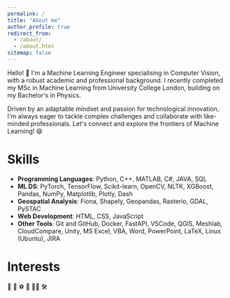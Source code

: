 ```yaml
---
permalink: /
title: "About me"
author_profile: true
redirect_from: 
  - /about/
  - /about.html
sitemap: false
---
```


<meta name="title" property="og:title" content="[Content title here]">
<meta property="og:type" content="[Content type here]">
<meta name="image" property="og:image" content="[Image URL here]">
<meta name="description" property="og:description" content="[Content description here]">
<meta name="author" content="[Author name here]">


Hello! 👋 I'm a Machine Learning Engineer specialising in Computer Vision, with a robust academic and professional background. I recently completed my MSc in Machine Learning from University College London, building on my Bachelor's in Physics.

Driven by an adaptable mindset and passion for technological innovation, I'm always eager to tackle complex challenges and collaborate with like-minded professionals. Let's connect and explore the frontiers of Machine Learning! 😄


 <!-- # Education -->


<!-- <div style="display: flex; justify-content: space-between; align-items: center;"> 
    <div>
        <strong style="font-size: 1em;">MSc in Machine Learning</strong>
        - University College London
    </div>
    <div>
      <strong style="font-size: 1em;">Sep 2023 - Sep 2024</strong>
    </div>
</div>
  
- **Final grades**: Merit
- **Relevant modules**: 
  Machine Vision, Robot Vision and Navigation, Applied DL, Supervised Learning, Applied ML, Bayesian Deep Learning, Graphical Models, Information Retrieval and Data Mining
- **Relevant coursework topics**: SLAM, SfM, 2-view geometry, Feature extraction and matching, Data Augmentation, CNNs, VAE, GANs, RNNs, CNNs, Vision Transformers
- **Dissertation**: “High Resolution Novel View Synthesis with 3D Gaussian Splatting” under UCL’s Industry Exchange Network -->


<!-- <div style="display: flex; justify-content: space-between; align-items: center;">
    <div>
        <strong style="font-size: 1em;">BSc in Physics (Hons)</strong>
        - University of Delhi
    </div>
    <div><strong style="font-size: 1em;">Jul 2019 - May 2022</strong></div>
</div> --> 

<!-- - **Final grades**: 8.42/10, equivalent to First-Class Honours, UK
- **Relevant modules**: Quantum mechanics, Astrophysics, Linear Algebra and Tensor Analysis, Advanced Calculus, Computational Physics and Probability and Statistics
- Recipient of the INSPIRE scholarship, awarded by Government of India   -->


<!-- <div style="display: flex; justify-content: space-between; align-items: center;">
    <div>
        <strong style="font-size: 1em;">St Dominic Savio College, India</strong>
        <strong style="font-size: 1em;">- Secondary Education</strong>
    </div>
    <div>
      <strong style="font-size: 1em;">2017 - 2019</strong>
    </div>
</div>

- **Class 12th (equivalent to A-levels, UK)**: 97.6% 
  - Subjects: Physics, Chemistry, Mathematics, English, Computer Science

- **Class 10th (equivalent to GCSE, UK)**: 95.5% -->

# Skills

* **Programming Languages**: Python, C++, MATLAB, C#, JAVA, SQL
* **ML DS**: PyTorch, TensorFlow, Scikit-learn, OpenCV, NLTK, XGBoost, Pandas, NumPy, Matplotlib, Plotly, Dash
* **Geospatial Analysis**: Fiona, Shapely, Geopandas, Rasterio, GDAL, PySTAC 
* **Web Development**: HTML, CSS, JavaScript
* **Other Tools**: Git and GitHub, Docker, FastAPI, VSCode, QGIS, Meshlab, CloudCompare, Unity, MS Excel, VBA, Word, PowerPoint, LaTeX, Linux (Ubuntu), JIRA

# Interests
&#129302; &#128301; &#9917; &#127951; &#128104;&#8205;&#128187; &#128736;

<!-- Search emojis here https://symbl.cc/en/ -->
<!-- Site-wide configuration
------
The 

Create content & metadata
------
For 

**Markdown generator**

I have

How to edit your site's GitHub repository
------
Many 

For more info
------
More info  -->
